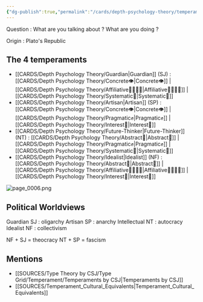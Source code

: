 ```yaml
---
{"dg-publish":true,"permalink":"/cards/depth-psychology-theory/temperament/","noteIcon":"","created":"2023-01-12T11:52:55.997+01:00","updated":"2023-04-19T18:39:01.261+02:00"}
---
```



Question : What are you talking about ? What are you doing ? 

Origin : Plato's Republic 

## The 4 temperaments
- [[CARDS/Depth Psychology Theory/Guardian\|Guardian]] (SJ) : [[CARDS/Depth Psychology Theory/Concrete👁️\|Concrete👁️]] | [[CARDS/Depth Psychology Theory/Affiliative👨‍👩‍👧‍👦\|Affiliative👨‍👩‍👧‍👦]] | [[CARDS/Depth Psychology Theory/Systematic🔧\|Systematic🔧]]
- [[CARDS/Depth Psychology Theory/Artisan\|Artisan]] (SP) : [[CARDS/Depth Psychology Theory/Concrete👁️\|Concrete👁️]] | [[CARDS/Depth Psychology Theory/Pragmatic✊\|Pragmatic✊]] | [[CARDS/Depth Psychology Theory/Interest🤝\|Interest🤝]] 
- [[CARDS/Depth Psychology Theory/Future-Thinker\|Future-Thinker]] (NT) : [[CARDS/Depth Psychology Theory/Abstract💭\|Abstract💭]] | [[CARDS/Depth Psychology Theory/Pragmatic✊\|Pragmatic✊]] | [[CARDS/Depth Psychology Theory/Systematic🔧\|Systematic🔧]]
- [[CARDS/Depth Psychology Theory/Idealist\|Idealist]] (NF) : [[CARDS/Depth Psychology Theory/Abstract💭\|Abstract💭]] | [[CARDS/Depth Psychology Theory/Affiliative👨‍👩‍👧‍👦\|Affiliative👨‍👩‍👧‍👦]] | [[CARDS/Depth Psychology Theory/Interest🤝\|Interest🤝]]

![page_0006.png](/img/user/EXTRAS/Images/page_0006.png)

## Political Worldviews

Guardian SJ : oligarchy 
Artisan SP : anarchy
Intellectual NT : autocracy
Idealist NF : collectivism

NF + SJ = theocracy
NT + SP = fascism

## Mentions
- [[SOURCES/Type Theory by CSJ/Type Grid/Temperament/Temperaments by CSJ\|Temperaments by CSJ]]
- [[SOURCES/Temperament_Cultural_Equivalents\|Temperament_Cultural_Equivalents]]